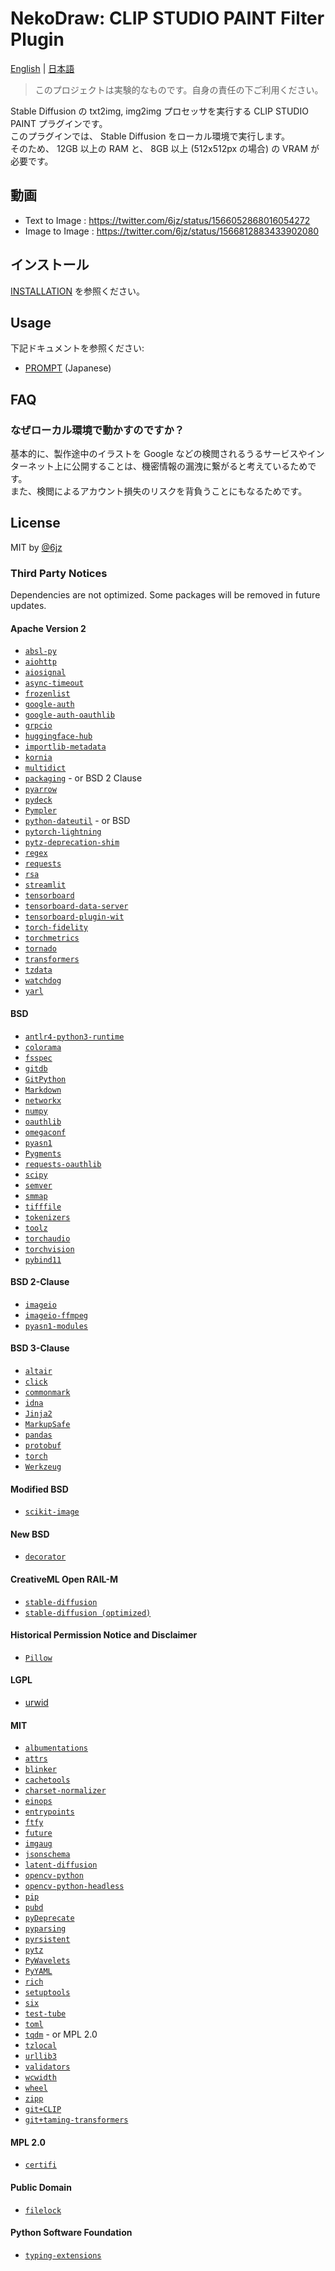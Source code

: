 # NekoDraw: CLIP STUDIO PAINT Filter Plugin

[English](./README.md) | [日本語](./README.ja.md)

> このプロジェクトは実験的なものです。自身の責任の下ご利用ください。

Stable Diffusion の txt2img, img2img プロセッサを実行する CLIP STUDIO PAINT プラグインです。  
このプラグインでは、 Stable Diffusion をローカル環境で実行します。  
そのため、 12GB 以上の RAM と、 8GB 以上 (512x512px の場合) の VRAM が必要です。

## 動画

- Text to Image : https://twitter.com/6jz/status/1566052868016054272
- Image to Image : https://twitter.com/6jz/status/1566812883433902080

## インストール

[INSTALLATION](./docs/INSTALLATION.md) を参照ください。

## Usage

下記ドキュメントを参照ください:

- [PROMPT](./docs/PROMPT.md) (Japanese)

## FAQ

### なぜローカル環境で動かすのですか？

基本的に、製作途中のイラストを Google などの検閲されるうるサービスやインターネット上に公開することは、機密情報の漏洩に繋がると考えているためです。  
また、検閲によるアカウント損失のリスクを背負うことにもなるためです。

## License

MIT by [@6jz](https://twitter.com/6jz)

### Third Party Notices

Dependencies are not optimized. Some packages will be removed in future updates.

#### Apache Version 2

- [`absl-py`](https://pypi.org/project/absl-py/)
- [`aiohttp`](https://pypi.org/project/aiohttp/)
- [`aiosignal`](https://pypi.org/project/aiosignal/)
- [`async-timeout`](https://pypi.org/project/async-timeout/)
- [`frozenlist`](https://pypi.org/project/frozenlist/)
- [`google-auth`](https://pypi.org/project/google-auth/)
- [`google-auth-oauthlib`](https://pypi.org/project/google-auth-oauthlib/)
- [`grpcio`](https://pypi.org/project/grpcio/)
- [`huggingface-hub`](https://pypi.org/project/huggingface-hub/)
- [`importlib-metadata`](https://pypi.org/project/importlib-metadata/)
- [`kornia`](https://pypi.org/project/kornia/)
- [`multidict`](https://pypi.org/project/multidict/)
- [`packaging`](https://pypi.org/project/packaging/) - or BSD 2 Clause
- [`pyarrow`](https://pypi.org/project/pyarrow/)
- [`pydeck`](https://pypi.org/project/pydeck/)
- [`Pympler`](https://pypi.org/project/Pympler/)
- [`python-dateutil`](https://pypi.org/project/python-dateutil/) - or BSD
- [`pytorch-lightning`](https://pypi.org/project/pytorch-lightning/)
- [`pytz-deprecation-shim`](https://pypi.org/project/pytz-deprecation-shim/)
- [`regex`](https://pypi.org/project/regex/)
- [`requests`](https://pypi.org/project/requests/)
- [`rsa`](https://pypi.org/project/rsa/)
- [`streamlit`](https://pypi.org/project/streamlit/)
- [`tensorboard`](https://pypi.org/project/tensorboard/)
- [`tensorboard-data-server`](https://pypi.org/project/tensorboard-data-server/)
- [`tensorboard-plugin-wit`](https://pypi.org/project/tensorboard-plugin-wit/)
- [`torch-fidelity`](https://pypi.org/project/torch-fidelity/)
- [`torchmetrics`](https://pypi.org/project/torchmetrics/)
- [`tornado`](https://pypi.org/project/tornado/)
- [`transformers`](https://pypi.org/project/transformers/)
- [`tzdata`](https://pypi.org/project/tzdata/)
- [`watchdog`](https://pypi.org/project/watchdog/)
- [`yarl`](https://pypi.org/project/yarl/)

#### BSD

- [`antlr4-python3-runtime`](https://pypi.org/project/antlr4-python3-runtime/)
- [`colorama`](https://pypi.org/project/colorama/)
- [`fsspec`](https://pypi.org/project/fsspec/)
- [`gitdb`](https://pypi.org/project/gitdb/)
- [`GitPython`](https://pypi.org/project/GitPython/)
- [`Markdown`](https://pypi.org/project/Markdown/)
- [`networkx`](https://pypi.org/project/networkx/)
- [`numpy`](https://pypi.org/project/numpy/)
- [`oauthlib`](https://pypi.org/project/oauthlib/)
- [`omegaconf`](https://pypi.org/project/omegaconf/)
- [`pyasn1`](https://pypi.org/project/pyasn1/)
- [`Pygments`](https://pypi.org/project/Pygments/)
- [`requests-oauthlib`](https://pypi.org/project/requests-oauthlib/)
- [`scipy`](https://pypi.org/project/scipy/)
- [`semver`](https://pypi.org/project/semver/)
- [`smmap`](https://pypi.org/project/smmap/)
- [`tifffile`](https://pypi.org/project/tifffile/)
- [`tokenizers`](https://pypi.org/project/tokenizers/)
- [`toolz`](https://pypi.org/project/toolz/)
- [`torchaudio`](https://pypi.org/project/torchaudio/)
- [`torchvision`](https://pypi.org/project/torchvision/)
- [`pybind11`](https://github.com/pybind/pybind11)

#### BSD 2-Clause

- [`imageio`](https://pypi.org/project/imageio/)
- [`imageio-ffmpeg`](https://pypi.org/project/imageio-ffmpeg/)
- [`pyasn1-modules`](https://pypi.org/project/pyasn1-modules/)

#### BSD 3-Clause

- [`altair`](https://pypi.org/project/altair/)
- [`click`](https://pypi.org/project/click/)
- [`commonmark`](https://pypi.org/project/commonmark/)
- [`idna`](https://pypi.org/project/idna/)
- [`Jinja2`](https://pypi.org/project/Jinja2/)
- [`MarkupSafe`](https://pypi.org/project/MarkupSafe/)
- [`pandas`](https://pypi.org/project/pandas/)
- [`protobuf`](https://pypi.org/project/protobuf/)
- [`torch`](https://pypi.org/project/torch/)
- [`Werkzeug`](https://pypi.org/project/Werkzeug/)

#### Modified BSD

- [`scikit-image`](https://pypi.org/project/scikit-image/)

#### New BSD

- [`decorator`](https://pypi.org/project/decorator/)

#### CreativeML Open RAIL-M

- [`stable-diffusion`](https://github.com/CompVis/stable-diffusion)
- [`stable-diffusion (optimized)`](https://github.com/basujindal/stable-diffusion)

#### Historical Permission Notice and Disclaimer

- [`Pillow`](https://pypi.org/project/Pillow/)

#### LGPL

- [urwid](https://pypi.org/project/urwid/)

#### MIT

- [`albumentations`](https://pypi.org/project/albumentations/)
- [`attrs`](https://pypi.org/project/attrs/)
- [`blinker`](https://pypi.org/project/blinker/)
- [`cachetools`](https://pypi.org/project/cachetools/)
- [`charset-normalizer`](https://pypi.org/project/charset-normalizer/)
- [`einops`](https://pypi.org/project/einops/)
- [`entrypoints`](https://pypi.org/project/entrypoints/)
- [`ftfy`](https://pypi.org/project/ftfy/)
- [`future`](https://pypi.org/project/future/)
- [`imgaug`](https://pypi.org/project/imgaug/)
- [`jsonschema`](https://pypi.org/project/jsonschema/)
- [`latent-diffusion`](https://github.com/CompVis/latent-diffusion)
- [`opencv-python`](https://pypi.org/project/opencv-python/)
- [`opencv-python-headless`](https://pypi.org/project/opencv-python-headless/)
- [`pip`](https://pypi.org/project/pip/)
- [`pubd`](https://pypi.org/project/pudb/)
- [`pyDeprecate`](https://pypi.org/project/pyDeprecate/)
- [`pyparsing`](https://pypi.org/project/pyparsing/)
- [`pyrsistent`](https://pypi.org/project/pyrsistent/)
- [`pytz`](https://pypi.org/project/pytz/)
- [`PyWavelets`](https://pypi.org/project/PyWavelets/)
- [`PyYAML`](https://pypi.org/project/PyYAML/)
- [`rich`](https://pypi.org/project/rich/)
- [`setuptools`](https://pypi.org/project/setuptools/)
- [`six`](https://pypi.org/project/six/)
- [`test-tube`](https://pypi.org/project/test-tube/)
- [`toml`](https://pypi.org/project/toml/)
- [`tqdm`](https://pypi.org/project/tqdm/) - or MPL 2.0
- [`tzlocal`](https://pypi.org/project/tzlocal/)
- [`urllib3`](https://pypi.org/project/urllib3/)
- [`validators`](https://pypi.org/project/validators/)
- [`wcwidth`](https://pypi.org/project/wcwidth/)
- [`wheel`](https://pypi.org/project/wheel/)
- [`zipp`](https://pypi.org/project/zipp/)
- [`git+CLIP`](https://github.com/openai/CLIP)
- [`git+taming-transformers`](https://github.com/CompVis/taming-transformers)

#### MPL 2.0

- [`certifi`](https://pypi.org/project/certifi/)

#### Public Domain

- [`filelock`](https://pypi.org/project/filelock/)

#### Python Software Foundation

- [`typing-extensions`](https://pypi.org/project/typing-extensions/)

